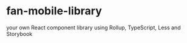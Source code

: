 # fan-mobile-library

your own React component library using Rollup, TypeScript, Less and Storybook

